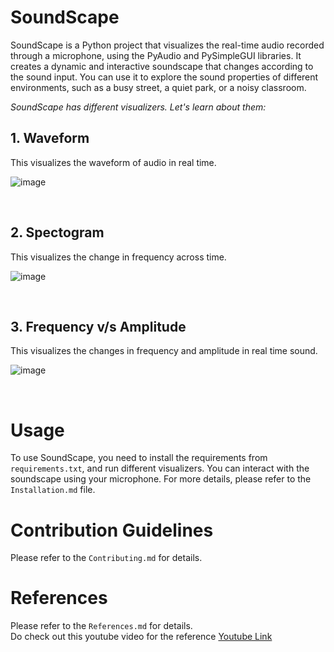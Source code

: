 # SoundScape
SoundScape is a Python project that visualizes the real-time audio recorded through a microphone, using the PyAudio and PySimpleGUI libraries. It creates a dynamic and interactive soundscape that changes according to the sound input. You can use it to explore the sound properties of different environments, such as a busy street, a quiet park, or a noisy classroom.

*SoundScape has different visualizers. Let's learn about them:*

## 1. Waveform

This visualizes the waveform of audio in real time.

![image](https://github.com/Soumya-Kushwaha/SoundScape/assets/87495134/db464b28-ba01-40bf-a246-eed9f42c49d2)

<br>

## 2. Spectogram

This visualizes the change in frequency across time.

![image](https://github.com/Soumya-Kushwaha/SoundScape/assets/87495134/a346cd22-9bd4-4d6e-b700-a419ab842703)

<br>

## 3. Frequency v/s Amplitude

This visualizes the changes in frequency and amplitude in real time sound.

![image](https://github.com/Soumya-Kushwaha/SoundScape/assets/87495134/725fe4a1-4d1a-4a2d-819b-703b6d11047d)

<br>

# Usage
To use SoundScape, you need to install the requirements from ```requirements.txt```, and run different visualizers. You can interact with the soundscape using your microphone. For more details, please refer to the ```Installation.md``` file.

# Contribution Guidelines
Please refer to the ```Contributing.md``` for details.

# References
Please refer to the ```References.md``` for details.<br>
Do check out this youtube video for the reference <a href="https://youtu.be/QcJxz4xIE4k?feature=shared">Youtube Link </a>

